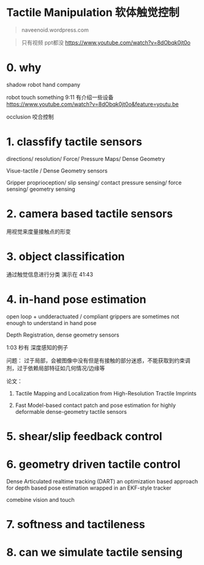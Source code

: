 # Tactile Manipulation 软体触觉控制

> naveenoid.wordpress.com

> 只有视频 ppt都没 https://www.youtube.com/watch?v=8dObqk0jt0o

# 0. why

shadow robot hand company

robot touch something 9:11 有介绍一些设备 https://www.youtube.com/watch?v=8dObqk0jt0o&feature=youtu.be

occlusion 咬合控制

# 1. classfify tactile sensors

directions/ resolution/ Force/ Pressure Maps/ Dense Geometry

Visue-tactile / Dense Geometry sensors

Gripper proprioception/ slip sensing/ contact pressure sensing/ force sensing/ geometry sensing

# 2. camera based tactile sensors

用视觉来度量接触点的形变

# 3. object classification

通过触觉信息进行分类 演示在 41:43

# 4. in-hand pose estimation

open loop + undderactuated / compliant grippers are sometimes not enough to understand in hand pose

Depth Registration, dense geometry sensors 

1:03 秒有 深度感知的例子

问题： 过于局部，会被图像中没有但是有接触的部分迷惑，不能获取到约束调剂，过于依赖局部特征如几何情况/边缘等

论文：
1. Tactile Mapping and Localization from High-Resolution Tractile Imprints

2. Fast Model-based contact patch and pose estimation for highly deformable dense-geometry tactile sensors

# 5. shear/slip feedback control 


# 6. geometry driven tactile control 

Dense Articulated realtime tracking (DART) an optimization based approach for depth based pose estimation wrapped in an EKF-style tracker

comebine vision and touch


# 7. softness and tactileness

# 8. can we simulate tactile sensing

